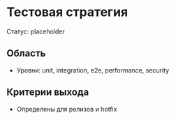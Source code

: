 # Тестовая стратегия

Статус: placeholder

## Область
- Уровни: unit, integration, e2e, performance, security

## Критерии выхода
- Определены для релизов и hotfix
